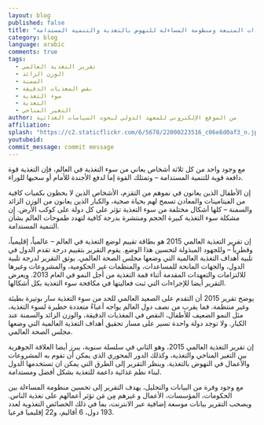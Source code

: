 ```yaml
---
layout: blog
published: false
title: "تقرير التغذية العالمي 2015: الإجراءات المتبعة ومنظومة المساءلة للنهوض بالتغذية والتنمية المستدامة"
category: blog
language: arabic
comments: true
tags: 
  - تقرير التغذية العالمي
  - الوزن الزائد
  - السمنة
  - نقص المغذيات الدقيقة
  - سوء التغذية
  - التغذية
  - التغير المناخي
author: من الموقع الإلكتروني للمعهد الدولي لبحوث السياسات الغذائية
affiliation: 
splash: "https://c2.staticflickr.com/6/5678/22000223516_c06e8d0af3_n.jpg"
youtubeid: 
commit_message: commit message
---
```

مع وجود واحد من كل ثلاثة أشخاص يعاني من سوء التغذية في العالم، فإن التغذية قوة دافعة قوية للتنمية المستدامة – وتمتلك القوة إما لدفع الأجندة للأمام أو سحبها للوراء. 
<!-- more -->

إن الأطفال الذين يعانون في نموهم من التقزم، الأشخاص الذين لا يحظون بكميات كافية من الفيتامينات والمعادن تسمح لهم بحياة صحية، والكبار الذين يعانون من الوزن الزائد والسمنة – كلها أشكال مختلفة من سوء التغذية تؤثر على كل دولة على كوكب الأرض. إن مشكلة سوء التغذية كبيرة الحجم ومنتشرة بدرجة كافية لتهدد طموحات العالم بشأن التنمية المستدامة.

إن تقرير التغذية العالمي 2015 هو بطاقة تقييم لوضع التغذية في العالم – عالمياً، إقليمياً، وقطرياً – وللجهود المبذولة لتحسين هذا الوضع.  يقوم التقرير بتقييم درجة تقدم الدول في تلبية أهداف التغذية العالمية التي وضعها مجلس الصحة العالمي.  يوثق التقرير لدرجة تلبية الدول، والجهات المانحة للمساعدات، والمنظمات غير الحكومية، والمشروعات وغيرها للالتزامات والتعهدات المقدمة أثناء قمة التغذية من أجل النمو في العام 2013.  ويعرض التقرير أيضا للإجراءات التي ثبت فعاليتها في مكافحة سوء التغذية بكل أشكالها.

يوضح تقرير 2015 أن التقدم على الصعيد العالمي للحد من سوء التغذية سار بوتيرة بطيئة وغير منتظمة.  فما يقرب من نصف دول العالم يواجه أعباءً متعددة خطيرة لسوء التغذية، مثل النمو الضعيف للأطفال، النقص في المغذيات الدقيقة، والوزن الزائد والسمنة عند الكبار.  ولا توجد دولة واحدة تسير على مسار تحقيق أهداف التغذية العالمية التي وضعها مجلس الصحة العالمي. 

إن تقرير التغذية العالمي 2015، وهو الثاني في سلسلة سنوية، يبرز أيضا العلاقة الجوهرية بين التغير المناخي والتغذية، وكذلك الدور المحوري الذي يمكن أن تقوم به المشروعات والأعمال في النهوض بالتغذية.  وينظر التقرير إلى الطرق التي يمكن ان تستخدمها الدول لبناء نظم غذائية داعمة للتغذية بشكل أفضل ومستدامة. 
 
 مع وجود وفرة من البيانات والتحليل، يهدف التقرير إلى تحسين منظومة المساءلة بين الحكومات، المؤسسات، الأعمال و غيرهم مِن مَن تؤثر أعمالهم على تغذية الناس. ويصحب التقرير بيانات موسعة إضافية عبر الانترنت، بما في ذلك الخصائص التغذوية لعدد 193 دول، 6 أقاليم، و22 إقليميا فرعيا.